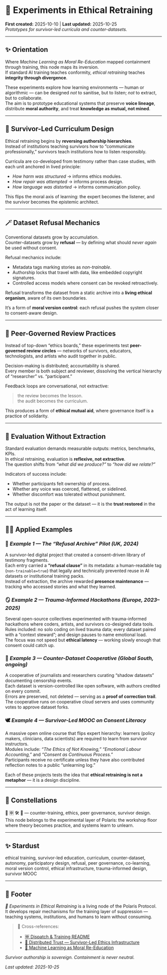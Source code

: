 # 🧪 Experiments in Ethical Retraining  
**First created:** 2025-10-10 | **Last updated:** 2025-10-25  
*Prototypes for survivor-led curricula and counter-datasets.*

---

## ✨ Orientation  
Where *Machine Learning as Moral Re-Education* mapped containment through training, this node maps its inversion.  
If standard AI training teaches conformity, *ethical retraining* teaches **integrity through divergence**.  

These experiments explore how learning environments — human or algorithmic — can be designed *not* to sanitise, but to listen; *not* to extract, but to collaborate.  
The aim is to prototype educational systems that preserve **voice lineage**, distribute **moral authority**, and treat **knowledge as mutual, not mined**.

---

## 🐉 Survivor-Led Curriculum Design  
Ethical retraining begins by **reversing authorship hierarchies**.  
Instead of institutions teaching survivors how to “communicate professionally,” survivors teach institutions how to listen responsibly.  

Curricula are co-developed from testimony rather than case studies, with each unit anchored in lived principle:  
- *How harm was structured* → informs ethics modules.  
- *How repair was attempted* → informs process design.  
- *How language was distorted* → informs communication policy.  

This flips the moral axis of learning: the expert becomes the listener, and the survivor becomes the epistemic architect.

---

## 🪄 Dataset Refusal Mechanics  
Conventional datasets grow by accumulation.  
Counter-datasets grow by **refusal** — by defining what should *never again* be used without consent.  

Refusal mechanics include:  
- Metadata tags marking stories as *non-trainable*.  
- Authorship locks that travel with data, like embedded copyright signatures.  
- Controlled access models where consent can be revoked retroactively.  

Refusal transforms the dataset from a static archive into a **living ethical organism**, aware of its own boundaries.  

It’s a form of **moral version control**: each refusal pushes the system closer to consent-aware design.

---

## 🐅 Peer-Governed Review Practices  
Instead of top-down “ethics boards,” these experiments test **peer-governed review circles** — networks of survivors, educators, technologists, and artists who audit together in public.  

Decision-making is distributed; accountability is shared.  
Every member is both subject and reviewer, dissolving the vertical hierarchy of “researcher” vs. “participant.”  

Feedback loops are conversational, not extractive:  
> the review becomes the lesson.  
> the audit becomes the curriculum.  

This produces a form of **ethical mutual aid**, where governance itself is a practice of solidarity.

---

## 🔮 Evaluation Without Extraction  
Standard evaluation demands measurable outputs: metrics, benchmarks, KPIs.  
In ethical retraining, evaluation is **reflexive, not extractive**.  
The question shifts from *“what did we produce?”* to *“how did we relate?”*  

Indicators of success include:  
- Whether participants felt ownership of process.  
- Whether any voice was coerced, flattened, or sidelined.  
- Whether discomfort was tolerated without punishment.  

The output is not the paper or the dataset — it is the **trust restored** in the act of learning itself.

---

## 🐦‍🔥 Applied Examples  

### 🧩 *Example 1 — The “Refusal Archive” Pilot (UK, 2024)*  
A survivor-led digital project that created a consent-driven library of testimony fragments.  
Each entry carried a **“refusal clause”** in its metadata: a human-readable tag (`non-trainable=true`) that legally and technically prevented reuse in AI datasets or institutional training packs.  
Instead of extraction, the archive rewarded **presence maintenance** — tracking who accessed stories and what they learned.  

### 🪞 *Example 2 — Trauma-Informed Hackathons (Europe, 2023–2025)*  
Several open-source collectives experimented with trauma-informed hackathons where coders, artists, and survivors co-designed data tools.  
Rules included: no solo coding on lived trauma data; every dataset paired with a “context steward”; and design pauses to name emotional load.  
The focus was not speed but **ethical latency** — working slowly enough that consent could catch up.  

### 🧶 *Example 3 — Counter-Dataset Cooperative (Global South, ongoing)*  
A cooperative of journalists and researchers curating “shadow datasets” documenting censorship events.  
Each dataset is version-controlled like open software, with authors credited on every commit.  
Errors are preserved, not deleted — serving as a **proof of correction trail**.  
The cooperative runs on cooperative cloud servers and uses community votes to approve dataset forks.  

### 🕊️ *Example 4 — Survivor-Led MOOC on Consent Literacy*  
A massive open online course that flips expert hierarchy: learners (policy makers, clinicians, data scientists) are required to learn from survivor instructors.  
Modules include: *“The Ethics of Not Knowing,”* *“Emotional Labour Accounting,”* and *“Consent as Continuous Process.”*  
Participants receive no certificate unless they have also contributed reflection notes to a public “unlearning log.”  

Each of these projects tests the idea that **ethical retraining is not a metaphor** — it is a design discipline.

---

## 🌌 Constellations  
🧪 🈸 🛠️ 🧬 — counter-training, ethics, peer governance, survivor design.  
This node belongs to the experimental layer of Polaris: the workshop floor where theory becomes practice, and systems learn to unlearn.

---

## ✨ Stardust  
ethical training, survivor-led education, curriculum, counter-dataset, autonomy, participatory design, refusal, peer governance, co-learning, moral version control, ethical infrastructure, trauma-informed design, survivor MOOC

---

## 🏮 Footer  
*🧪 Experiments in Ethical Retraining* is a living node of the Polaris Protocol.  
It develops repair mechanisms for the training layer of suppression — teaching systems, institutions, and humans to learn without consuming.  

> 📡 Cross-references:
> 
> - [🈸 Dispatch & Training README](./README.md)  
> - [🧬 Distributed Trust — Survivor-Led Ethics Infrastructure](../🈴_Allies_And_Ethics/🧬_distributed_trust_survivor_led_ethics_infrastructure.md)  
> - [🧠 Machine Learning as Moral Re-Education](./🧠_machine_learning_as_moral_reeducation.md)  

*Survivor authorship is sovereign. Containment is never neutral.*  

_Last updated: 2025-10-25_
